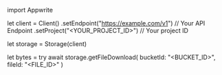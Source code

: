 import Appwrite

let client = Client()
    .setEndpoint("https://example.com/v1") // Your API Endpoint
    .setProject("<YOUR_PROJECT_ID>") // Your project ID

let storage = Storage(client)

let bytes = try await storage.getFileDownload(
    bucketId: "<BUCKET_ID>",
    fileId: "<FILE_ID>"
)

